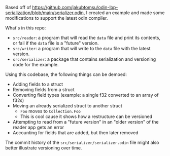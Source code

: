 Based off of https://github.com/jakubtomsu/odin-lbp-serialization/blob/main/serializer.odin, I created an example and made some modifications to support the latest odin compiler.

What's in this repo:
- `src/reader`: a program that will read the `data` file and print its contents, or fail if the `data` file is a "future" version.
- `src/writer`: a program that will write to the `data` file with the latest version.
- `src/serializer`: a package that contains serialization and versioning code for the example.

Using this codebase, the following things can be demoed:
- Adding fields to a struct
- Removing fields from a struct
- Converting field types (example: a single f32 converted to an array of f32s)
- Moving an already serialized struct to another struct
  - `Foo` moves to `Collection.Foo`
  - This is cool cause it shows how a restructure can be versioned
-  Attempting to read from a "future version" in an "older version" of the reader app gets an error
- Accounting for fields that are added, but then later removed

The commit history of the `src/serializer/serializer.odin` file might also better illustrate versioning over time.
